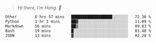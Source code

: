 > *Hi there, I'm Hang. 👋*

<!--START_SECTION:waka-->

```txt
Other        6 hrs 57 mins   ██████████████████░░░░░░░   72.36 %
Python       1 hr 3 mins     ██▓░░░░░░░░░░░░░░░░░░░░░░   11.09 %
Markdown     56 mins         ██▒░░░░░░░░░░░░░░░░░░░░░░   09.83 %
Bash         19 mins         █░░░░░░░░░░░░░░░░░░░░░░░░   03.40 %
JSON         13 mins         ▓░░░░░░░░░░░░░░░░░░░░░░░░   02.28 %
```

<!--END_SECTION:waka-->
